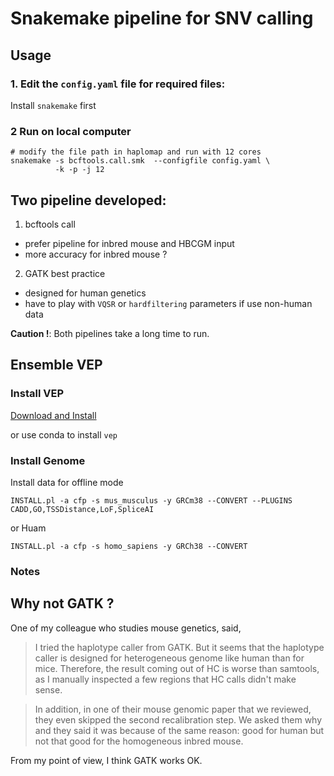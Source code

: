 # Snakemake pipeline for SNV calling

## Usage
### 1. Edit the `config.yaml` file for required files:
Install `snakemake` first

### 2 Run on local computer
```shell
# modify the file path in haplomap and run with 12 cores
snakemake -s bcftools.call.smk  --configfile config.yaml \
          -k -p -j 12   
```

## Two pipeline developed:
1. bcftools call 
  - prefer pipeline for inbred mouse and HBCGM input
  - more accuracy for inbred mouse ?


2. GATK best practice
  - designed for human genetics 
  - have to play with ``VQSR`` or ``hardfiltering`` parameters if use non-human data


**Caution !**: Both pipelines take a long time to run.


## Ensemble VEP

### Install VEP

[Download and Install](https://uswest.ensembl.org/info/docs/tools/vep/script/vep_download.html)

or use conda to install `vep`

### Install Genome
Install data for offline mode
```shell
INSTALL.pl -a cfp -s mus_musculus -y GRCm38 --CONVERT --PLUGINS CADD,GO,TSSDistance,LoF,SpliceAI
```

or Huam
```shell
INSTALL.pl -a cfp -s homo_sapiens -y GRCh38 --CONVERT
```

### Notes


## Why not GATK ?

One of my colleague who studies mouse genetics, said, 

> I tried the haplotype caller from GATK. But it seems that the haplotype caller is designed for heterogeneous genome like human than for mice. Therefore, the result coming out of HC is worse than samtools, as I manually inspected a few regions that HC calls didn't make sense.

> In addition, in one of their mouse genomic paper that we reviewed, they even skipped the second recalibration step. We asked them why and they said it was because of the same reason: good for human but not that good for the homogeneous inbred mouse.

From my point of view, I think GATK works OK.